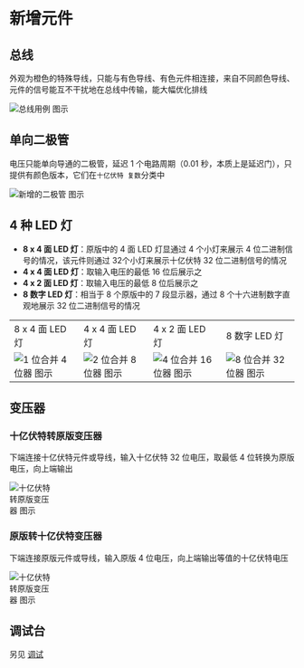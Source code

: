 # 新增元件

## 总线 <Badge text="v2.0"/>

外观为橙色的特殊导线，只能与有色导线、有色元件相连接，来自不同颜色导线、元件的信号能互不干扰地在总线中传输，能大幅优化排线

<img src="/images/base/new/wire_harness_example.webp" alt="总线用例 图示" class="center_image"/>

## 单向二极管 <Badge text="v2.0"/>

电压只能单向导通的二极管，延迟 1 个电路周期（0.01 秒，本质上是延迟门），只提供有颜色版本，它们在`十亿伏特 复数`分类中

<img src="/images/base/new/diode.webp" alt="新增的二极管 图示" class="center_image"/>

## 4 种 LED 灯 <Badge text="v1.0" type="info"/>

* **8 x 4 面 LED 灯**：原版中的 4 面 LED 灯显通过 4 个小灯来展示 4 位二进制信号的情况，该元件则通过 32个小灯来展示十亿伏特 32 位二进制信号的情况
* **4 x 4 面 LED 灯**：取输入电压的最低 16 位后展示之
* **4 x 2 面 LED 灯**：取输入电压的最低 8 位后展示之
* **8 数字 LED 灯**：相当于 8 个原版中的 7 段显示器，通过 8 个十六进制数字直观地展示 32 位二进制信号的情况

<table :class="$style.led_table">
    <tbody>
        <tr>
            <td>8 x 4 面 LED 灯</td>
            <td>4 x 4 面 LED 灯</td>
            <td>4 x 2 面 LED 灯</td>
            <td>8 数字 LED 灯</td>
        </tr>
        <tr>
            <td><img src="/images/base/new/GV8x4LedBlockFull.webp" alt="1 位合并 4 位器 图示"/></td>
            <td><img src="/images/base/new/GV4x4LedBlockFull.webp" alt="2 位合并 8 位器 图示"/></td>
            <td><img src="/images/base/new/GV4x2LedBlockFull.webp" alt="4 位合并 16 位器 图示"/></td>
            <td><img src="/images/base/new/GV8NumberLedBlockFull.webp" alt="8 位合并 32 位器 图示"/></td>
        </tr>
    </tbody>
</table>

## 变压器 <Badge text="v1.0" type="info"/>

### 十亿伏特转原版变压器

下端连接十亿伏特元件或导线，输入十亿伏特 32 位电压，取最低 4 位转换为原版电压，向上端输出

<img src="/images/base/new/GV2OTransformerBlock.webp" alt="十亿伏特转原版变压器 图示" style="max-width: min(100%, 80px); margin: 0 auto;"/>

### 原版转十亿伏特变压器

下端连接原版元件或导线，输入原版 4 位电压，向上端输出等值的十亿伏特电压

<img src="/images/base/new/O2GVTransformerBlock.webp" alt="十亿伏特转原版变压器 图示" style="max-width: min(100%, 80px); margin: 0 auto;"/>

## 调试台 <Badge text="v1.0" type="info"/>

另见 [调试](debug.md)


<style module>
.led_table img {
    width: 100px;
    image-rendering: pixelated;
}
:global(html:not(.dark)) .led_table tr:nth-child(2) {
    background-color: rgba(from var(--highContrast) r g b / 0.2);
}
</style>